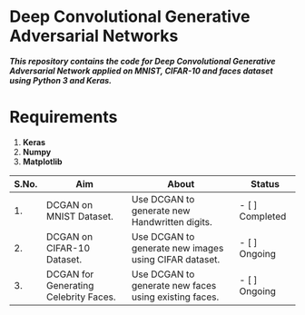 # Deep Convolutional Generative Adversarial Networks
***This repository contains the code for Deep Convolutional Generative Adversarial Network applied on MNIST, CIFAR-10 and faces dataset using Python 3 and Keras.***

# Requirements
1. **Keras**
2. **Numpy**
3. **Matplotlib**

| S.No. |                   Aim                         |                         About                        |        Status        |
| ----- | --------------------------------------------- | ---------------------------------------------------- | -------------------- |
|  1.   | DCGAN on MNIST Dataset.                       | Use DCGAN to generate new Handwritten digits.        | - [ ] Completed      |
|  2.   | DCGAN on CIFAR-10 Dataset.                    | Use DCGAN to generate new images using CIFAR dataset.| - [ ] Ongoing        |
|  3.   | DCGAN for Generating Celebrity Faces.         | Use DCGAN to generate new faces using existing faces.| - [ ] Ongoing        |
